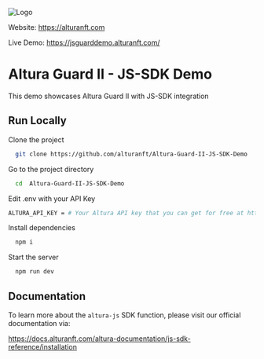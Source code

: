 
![Logo](https://altura-orpin.vercel.app/ogimg.png)


Website: https://alturanft.com

Live Demo: https://jsguarddemo.alturanft.com/
# Altura Guard II - JS-SDK Demo

This demo showcases Altura Guard II with JS-SDK integration


## Run Locally

Clone the project

```bash
  git clone https://github.com/alturanft/Altura-Guard-II-JS-SDK-Demo
```

Go to the project directory

```bash
  cd  Altura-Guard-II-JS-SDK-Demo
```

Edit .env with your API Key

```bash
ALTURA_API_KEY = # Your Altura API key that you can get for free at https://app.alturanft.com
```

Install dependencies

```bash
  npm i
```

Start the server

```bash
  npm run dev
```
## **Documentation**
To learn more about the `altura-js` SDK function, please visit our official documentation via: 

https://docs.alturanft.com/altura-documentation/js-sdk-reference/installation
